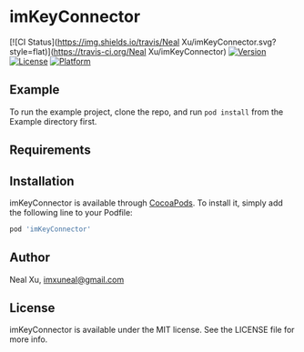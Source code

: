 # imKeyConnector

[![CI Status](https://img.shields.io/travis/Neal Xu/imKeyConnector.svg?style=flat)](https://travis-ci.org/Neal Xu/imKeyConnector)
[![Version](https://img.shields.io/cocoapods/v/imKeyConnector.svg?style=flat)](https://cocoapods.org/pods/imKeyConnector)
[![License](https://img.shields.io/cocoapods/l/imKeyConnector.svg?style=flat)](https://cocoapods.org/pods/imKeyConnector)
[![Platform](https://img.shields.io/cocoapods/p/imKeyConnector.svg?style=flat)](https://cocoapods.org/pods/imKeyConnector)

## Example

To run the example project, clone the repo, and run `pod install` from the Example directory first.

## Requirements

## Installation

imKeyConnector is available through [CocoaPods](https://cocoapods.org). To install
it, simply add the following line to your Podfile:

```ruby
pod 'imKeyConnector'
```

## Author

Neal Xu, imxuneal@gmail.com

## License

imKeyConnector is available under the MIT license. See the LICENSE file for more info.
